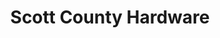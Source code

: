 ---
title: "Scott County Hardware"
url: /waldron/scott-county-hardware-west-2nd-street/
shop: Eisenwaren
---